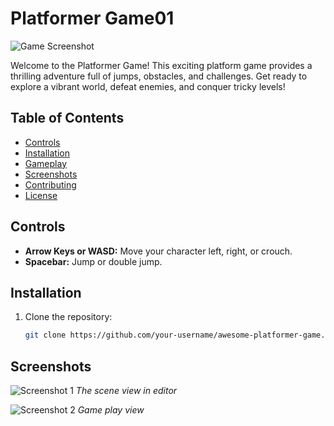 # Platformer Game01

![Game Screenshot](https://github.dev/codenano077/platform_game01/blob/main/Game%20play.png)

Welcome to the  Platformer Game! This exciting platform game provides a thrilling adventure full of jumps, obstacles, and challenges. Get ready to explore a vibrant world, defeat enemies, and conquer tricky levels!

## Table of Contents

- [Controls](#controls)
- [Installation](#installation)
- [Gameplay](#gameplay)
- [Screenshots](#screenshots)
- [Contributing](#contributing)
- [License](#license)

## Controls

- **Arrow Keys or WASD:** Move your character left, right, or crouch.
- **Spacebar:** Jump or double jump.

## Installation

1. Clone the repository:

   ```bash
   git clone https://github.com/your-username/awesome-platformer-game.git

## Screenshots

![Screenshot 1](https://github.com/codenano077/platform_game01/blob/main/Game_veiw.png)
*The scene view in editor*


![Screenshot 2](https://github.dev/codenano077/platform_game01/blob/main/Game%20play.png)
*Game play view*

